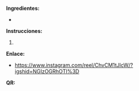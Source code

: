# 

**Ingredientes:**

- 

**Instrucciones:**

1. 

**Enlace:**

- https://www.instagram.com/reel/ChvCM1tJlcW/?igshid=NGIzOGRhOTI%3D

**QR:**
